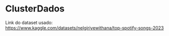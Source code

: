 ﻿# ClusterDados

Link do dataset usado: https://www.kaggle.com/datasets/nelgiriyewithana/top-spotify-songs-2023
